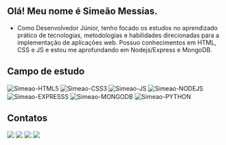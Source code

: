## Olá! Meu nome é Simeão Messias.

- Como Desenvolvedor Júnior, tenho focado os estudos no aprendizado prático de tecnologias, metodologias e habilidades direcionadas para a implementação de aplicações web. Possuo conhecimentos em HTML, CSS e JS e estou me aprofundando em Nodejs/Express e MongoDB.


## Campo de estudo <br>

<div style="display: inline_block">
  <img align="center" alt="Simeao-HTML5" height="" width="" src="https://img.shields.io/badge/HTML5-E34F26?style=for-the-badge&logo=html5&logoColor=white">
  <img align="center" alt="Simeao-CSS3" height="" width="" src="https://img.shields.io/badge/CSS3-1572B6?style=for-the-badge&logo=css3&logoColor=white">
  <img align="center" alt="Simeao-JS" height="" width="" src="https://img.shields.io/badge/JavaScript-F7DF1E?style=for-the-badge&logo=javascript&logoColor=black">
  <img align="center" alt="Simeao-NODEJS" height="" width="" src="https://img.shields.io/badge/Node.js-43853D?style=for-the-badge&logo=node.js&logoColor=white">
  <img align="center" alt="Simeao-EXPRESSS" height="" width="" src="https://img.shields.io/badge/Express.js-404D59?style=for-the-badge">
  <img align="center" alt="Simeao-MONGODB" height="" width="" src="https://img.shields.io/badge/MongoDB-4EA94B?style=for-the-badge&logo=mongodb&logoColor=white">
  <img align="center" alt="Simeao-PYTHON" height="" width="" src="https://img.shields.io/badge/Python-14354C?style=for-the-badge&logo=python&logoColor=white">
</div>

## Contatos <br>

<div> 
  <a href="https://www.linkedin.com/in/simeaomessias" target="_blank"><img src="https://img.shields.io/badge/-LinkedIn-%230077B5?style=for-the-badge&logo=linkedin&logoColor=white" target="_blank"></a>
  <a href="https://twitter.com/simeaomessias" target="_blank"><img src="https://img.shields.io/badge/Twitter-1DA1F2?style=for-the-badge&logo=twitter&logoColor=white" target="_blank"></a>
  <a href="https://discord.gg/B3SfPqKm8Y" target="_blank"><img src="https://img.shields.io/badge/Discord-7289DA?style=for-the-badge&logo=discord&logoColor=white" target="_blank"></a> 
  <a href = "mailto:simeaoclaudiomessiasneto@gmail.com"><img src="https://img.shields.io/badge/Gmail-D14836?style=for-the-badge&logo=gmail&logoColor=white" target="_blank"></a>
</div>
  
